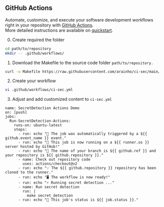 ## GitHub Actions

Automate, customize, and execute your software development workflows right in your repository with [GitHub Actions](https://docs.github.com/en/actions).  
More detailed instructions are available on [quickstart](https://docs.github.com/en/actions/quickstart).

0. Create required the folder
```bash
cd path/to/repository
mkdir -- .github/workflows/
```

1. Download the Makefile to the source code folder `path/to/repository.`
```bash
curl -o Makefile https://raw.githubusercontent.com/arainho/ci-sec/main/Makefile
```

2. Create your workflow
```bash
vi .github/workflows/ci-sec.yml
```

3. Adjust and add customized content to `ci-sec.yml`
```
name: SecretDetection Actions Demo
on: [push]
jobs:
  Run-SecretDetection-Actions:
    runs-on: ubuntu-latest
    steps:
      - run: echo "🎉 The job was automatically triggered by a ${{ github.event_name }} event."
      - run: echo "🐧 This job is now running on a ${{ runner.os }} server hosted by GitHub!"
      - run: echo "🔎 The name of your branch is ${{ github.ref }} and your repository is ${{ github.repository }}."
      - name: Check out repository code
        uses: actions/checkout@v2
      - run: echo "💡 The ${{ github.repository }} repository has been cloned to the runner."
      - run: echo "🖥️ The workflow is now ready!"
      - run: echo "⚡ Running secret detection ..."
      - name: Run secret detection
        run: |
          make secret_detection
      - run: echo "🍏 This job's status is ${{ job.status }}."
```
